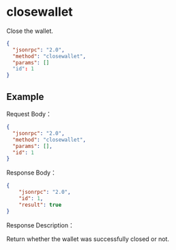 # closewallet 

Close the wallet.

```json
{
  "jsonrpc": "2.0",
  "method": "closewallet",
  "params": []
  "id": 1
}
```

## Example

Request Body：

```json
{
  "jsonrpc": "2.0",
  "method": "closewallet",
  "params": [],
  "id": 1
}
```

Response Body：

```json
{
    "jsonrpc": "2.0",
    "id": 1,
    "result": true
}
```

Response Description：

Return whether the wallet was successfully closed or not.